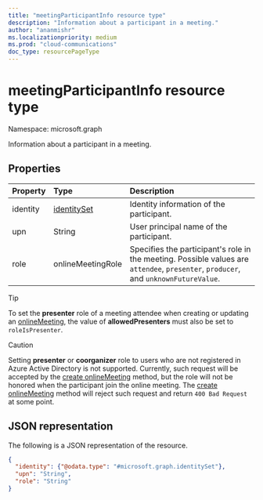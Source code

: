 ```yaml
---
title: "meetingParticipantInfo resource type"
description: "Information about a participant in a meeting."
author: "ananmishr"
ms.localizationpriority: medium
ms.prod: "cloud-communications"
doc_type: resourcePageType
---
```


# meetingParticipantInfo resource type

Namespace: microsoft.graph

Information about a participant in a meeting.

## Properties

| Property | Type                          | Description                                                                         |
| :------- | :---------------------------- | :---------------------------------------------------------------------------------- |
| identity | [identitySet](identityset.md) | Identity information of the participant.                                            |
| upn      | String                        | User principal name of the participant.                                             |
| role     | onlineMeetingRole             | Specifies the participant's role in the meeting.  Possible values are `attendee`, `presenter`, `producer`, and `unknownFutureValue`.|

> [!TIP]
>
> To set the  **presenter** role of a meeting attendee when creating or updating an [onlineMeeting](onlinemeeting.md), the value of **allowedPresenters** must also be set to `roleIsPresenter`.


> [!CAUTION]
>
> Setting **presenter** or **coorganizer** role to users who are not registered in Azure Active Directory is not supported. Currently, such request will be accepted by the [create onlineMeeting](../api/application-post-onlinemeetings.md) method, but the role will not be honored when the participant join the online meeting. The [create onlineMeeting](../api/application-post-onlinemeetings.md) method will reject such request and return `400 Bad Request` at some point.

## JSON representation

The following is a JSON representation of the resource.

<!-- {
  "blockType": "resource",
  "optionalProperties": [

  ],
  "@odata.type": "microsoft.graph.meetingParticipantInfo"
}-->
```json
{
  "identity": {"@odata.type": "#microsoft.graph.identitySet"},
  "upn": "String",
  "role": "String"
}
```

<!-- uuid: 8fcb5dbc-d5aa-4681-8e31-b001d5168d79
2015-10-25 14:57:30 UTC -->
<!--
{
  "type": "#page.annotation",
  "description": "meetingParticipantInfo resource",
  "keywords": "",
  "section": "documentation",
  "tocPath": "",
  "suppressions": []
}
-->

